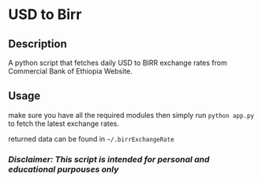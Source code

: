 # USD to Birr

## Description
A python script that fetches daily USD to BIRR exchange rates from Commercial Bank of Ethiopia Website.
  

## Usage

make sure you have all the required modules then simply run `python app.py` to fetch the latest exchange rates.

returned data can be found in `~/.birrExchangeRate`


### *Disclaimer: This script is intended for personal and educational purpouses only*